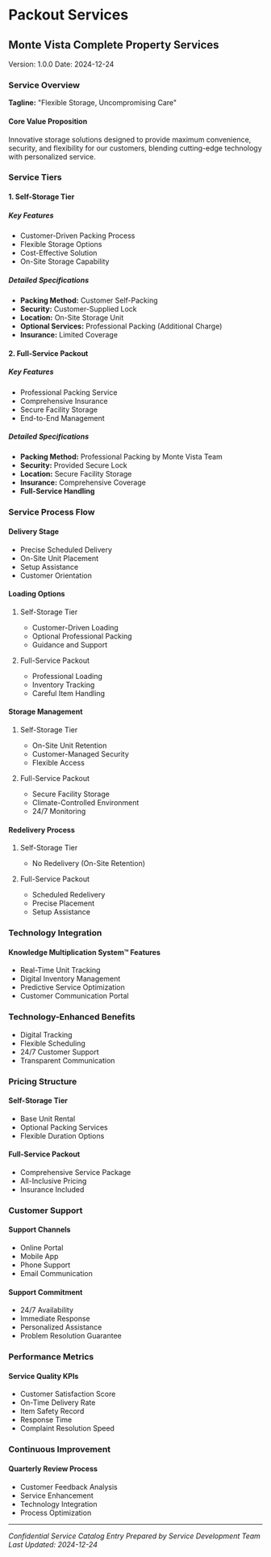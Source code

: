 # Packout Services
## Monte Vista Complete Property Services
Version: 1.0.0
Date: 2024-12-24

### Service Overview
**Tagline:** "Flexible Storage, Uncompromising Care"

#### Core Value Proposition
Innovative storage solutions designed to provide maximum convenience, security, and flexibility for our customers, blending cutting-edge technology with personalized service.

### Service Tiers

#### 1. Self-Storage Tier
##### Key Features
- Customer-Driven Packing Process
- Flexible Storage Options
- Cost-Effective Solution
- On-Site Storage Capability

##### Detailed Specifications
- **Packing Method:** Customer Self-Packing
- **Security:** Customer-Supplied Lock
- **Location:** On-Site Storage Unit
- **Optional Services:** Professional Packing (Additional Charge)
- **Insurance:** Limited Coverage

#### 2. Full-Service Packout
##### Key Features
- Professional Packing Service
- Comprehensive Insurance
- Secure Facility Storage
- End-to-End Management

##### Detailed Specifications
- **Packing Method:** Professional Packing by Monte Vista Team
- **Security:** Provided Secure Lock
- **Location:** Secure Facility Storage
- **Insurance:** Comprehensive Coverage
- **Full-Service Handling**

### Service Process Flow

#### Delivery Stage
- Precise Scheduled Delivery
- On-Site Unit Placement
- Setup Assistance
- Customer Orientation

#### Loading Options
1. Self-Storage Tier
   - Customer-Driven Loading
   - Optional Professional Packing
   - Guidance and Support

2. Full-Service Packout
   - Professional Loading
   - Inventory Tracking
   - Careful Item Handling

#### Storage Management
1. Self-Storage Tier
   - On-Site Unit Retention
   - Customer-Managed Security
   - Flexible Access

2. Full-Service Packout
   - Secure Facility Storage
   - Climate-Controlled Environment
   - 24/7 Monitoring

#### Redelivery Process
1. Self-Storage Tier
   - No Redelivery (On-Site Retention)

2. Full-Service Packout
   - Scheduled Redelivery
   - Precise Placement
   - Setup Assistance

### Technology Integration

#### Knowledge Multiplication System™ Features
- Real-Time Unit Tracking
- Digital Inventory Management
- Predictive Service Optimization
- Customer Communication Portal

### Technology-Enhanced Benefits
- Digital Tracking
- Flexible Scheduling
- 24/7 Customer Support
- Transparent Communication

### Pricing Structure

#### Self-Storage Tier
- Base Unit Rental
- Optional Packing Services
- Flexible Duration Options

#### Full-Service Packout
- Comprehensive Service Package
- All-Inclusive Pricing
- Insurance Included

### Customer Support

#### Support Channels
- Online Portal
- Mobile App
- Phone Support
- Email Communication

#### Support Commitment
- 24/7 Availability
- Immediate Response
- Personalized Assistance
- Problem Resolution Guarantee

### Performance Metrics

#### Service Quality KPIs
- Customer Satisfaction Score
- On-Time Delivery Rate
- Item Safety Record
- Response Time
- Complaint Resolution Speed

### Continuous Improvement

#### Quarterly Review Process
- Customer Feedback Analysis
- Service Enhancement
- Technology Integration
- Process Optimization

---

*Confidential Service Catalog Entry*
*Prepared by Service Development Team*
*Last Updated: 2024-12-24*